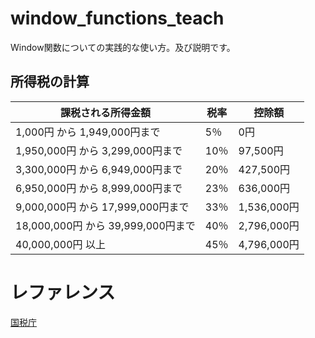 # window_functions_teach
Window関数についての実践的な使い方。及び説明です。

## 所得税の計算

|課税される所得金額|税率|控除額|
|---------------|---|-----|
|1,000円 から 1,949,000円まで|5％|0円|
|1,950,000円 から 3,299,000円まで|10％|97,500円|
|3,300,000円 から 6,949,000円まで|20％|427,500円|
|6,950,000円 から 8,999,000円まで|23％|636,000円|
|9,000,000円 から 17,999,000円まで|33％|1,536,000円|
|18,000,000円 から 39,999,000円まで|40％|2,796,000円|
|40,000,000円 以上|45％|4,796,000円|


# レファレンス
[国税庁](https://www.nta.go.jp/taxes/shiraberu/taxanswer/shotoku/2260.htm)
